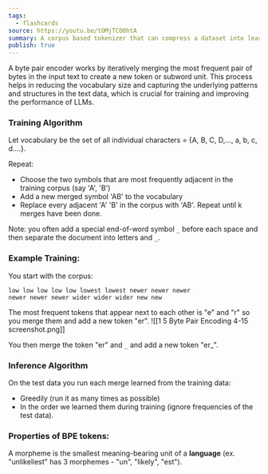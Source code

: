 ```yaml
---
tags:
  - flashcards
source: https://youtu.be/tOMjTCO0htA
summary: A corpus based tokenizer that can compress a dataset into learned tokens
publish: true
---
```

 A byte pair encoder works by iteratively merging the most frequent pair of bytes in the input text to create a new token or subword unit. This process helps in reducing the vocabulary size and capturing the underlying patterns and structures in the text data, which is crucial for training and improving the performance of LLMs.
### Training Algorithm
Let vocabulary be the set of all individual characters = {A, B, C, D,..., a, b, c, d....}.

Repeat:
- Choose the two symbols that are most frequently adjacent in the training corpus (say 'A', 'B')
- Add a new merged symbol 'AB' to the vocabulary
- Replace every adjacent 'A' 'B' in the corpus with 'AB'.
Repeat until k merges have been done.

Note: you often add a special end-of-word symbol `_` before each space and then separate the document into letters and `_`.  
### Example Training:
You start with the corpus:
```
low low low low low lowest lowest newer newer newer
newer newer newer wider wider wider new new
```

The most frequent tokens that appear next to each other is "e" and "r" so you merge them and add a new token "er".
![[1 5 Byte Pair Encoding 4-15 screenshot.png]]

You then merge the token "er" and `_` and add a new token "er_".
### Inference Algorithm
On the test data you run each merge learned from the training data:
- Greedily (run it as many times as possible)
- In the order we learned them during training (ignore frequencies of the test data).
### Properties of BPE tokens:
A morpheme is the smallest meaning-bearing unit of a
**language** (ex. "unlikeliest" has 3 morphemes - "un", "likely", "est").